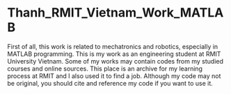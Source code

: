 # Thanh_RMIT_Vietnam_Work_MATLAB
First of all, this work is related to mechatronics and robotics, especially in MATLAB programming.
This is my work as an engineering student at RMIT University Vietnam. Some of my works may contain codes from my studied courses and online sources.
This place is an archive for my learning process at RMIT and I also used it to find a job. 
Although my code may not be original, you should cite and reference my code if you want to use it.


